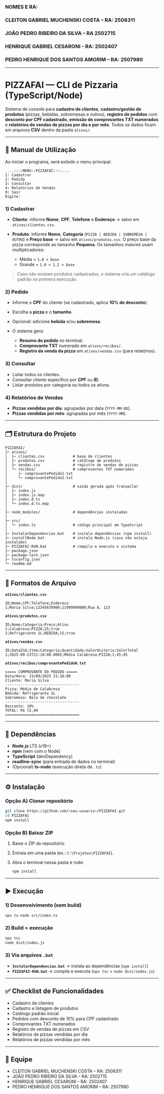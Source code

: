 ### NOMES E RA:

### CLEITON GABRIEL MUCHENSKI COSTA – RA: 2508311

### JOÃO PEDRO RIBEIRO DA SILVA – RA 2502715

### HENRIQUE GABRIEL CESARONI - RA: 2502407

### PEDRO HENRIQUE DOS SANTOS AMORIM – RA: 2507980

-----

# PIZZAFAI — CLI de Pizzaria (TypeScript/Node)

Sistema de console para **cadastro de clientes**, **cadastro/gestão de produtos** (pizzas, bebidas, sobremesas e outros), **registro de pedidos** com **desconto por CPF cadastrado**, **emissão de comprovantes TXT numerados** e **relatórios de vendas de pizzas por dia e por mês**.
Todos os dados ficam em arquivos **CSV** dentro da pasta `ativos/`.

---

## 📖 Manual de Utilização

Ao iniciar o programa, será exibido o menu principal:

```
....::::MENU::PIZZAFAI::::....
1: Cadastrar
2: Pedido
3: Consultar
4: Relatórios de Vendas
9: Sair
Digite:
```

### 1) Cadastrar

* **Cliente**: informe **Nome**, **CPF**, **Telefone** e **Endereço** → salvo em `ativos/clientes.csv`.
* **Produto**: informe **Nome**, **Categoria** (`PIZZA | BEBIDA | SOBREMESA | OUTRO`) e **Preço base** → salvo em `ativos/produtos.csv`.
  O preço base da pizza corresponde ao tamanho **Pequena**. Os tamanhos maiores usam multiplicadores:

  * Média = `1.8 × base`
  * Grande = `1.8 × 1.2 × base`

> Caso não existam produtos cadastrados, o sistema cria um catálogo padrão na primeira execução.

### 2) Pedido

* Informe o **CPF** do cliente (se cadastrado, aplica **10% de desconto**).
* Escolha a **pizza** e o **tamanho**.
* Opcional: adicione **bebida** e/ou **sobremesa**.
* O sistema gera:

  * **Resumo do pedido** no terminal.
  * **Comprovante TXT** numerado em `ativos/recibos/`.
  * **Registro da venda da pizza** em `ativos/vendas.csv` (para relatórios).

### 3) Consultar

* Listar todos os clientes.
* Consultar cliente específico por **CPF** ou **ID**.
* Listar produtos por categoria ou todos os ativos.

### 4) Relatórios de Vendas

* **Pizzas vendidas por dia**: agrupadas por data (`YYYY-MM-DD`).
* **Pizzas vendidas por mês**: agrupadas por mês (`YYYY-MM`).

---

## 🗂️ Estrutura do Projeto

```
PIZZAFAI/
├─ ativos/
│  ├─ clientes.csv             # base de clientes
│  ├─ produtos.csv             # catálogo de produtos
│  ├─ vendas.csv               # registro de vendas de pizzas
│  └─ recibos/                 # comprovantes TXT numerados
│     ├─ comprovantePedido1.txt
│     └─ comprovantePedido2.txt
│
├─ dist/                       # saída gerada após transpilar
│  ├─ index.js
│  ├─ index.js.map
│  ├─ index.d.ts
│  └─ index.d.ts.map
│
├─ node_modules/               # dependências instaladas
│
├─ src/
│  └─ index.ts                 # código principal em TypeScript
│
├─ InstalarDependencias.bat    # instala dependências (npm install)
├─ installNode.bat             # instala Node.js (caso não esteja instalado)
├─ PIZZAFAI-RUN.bat            # compila e executa o sistema
├─ package.json
├─ package-lock.json
├─ tsconfig.json
└─ readme.md
```

---

## 📄 Formatos de Arquivo

**`ativos/clientes.csv`**

```
ID;Nome;CPF;Telefone;Endereco
1;Maria Silva;12345678900;11999990000;Rua A, 123
```

**`ativos/produtos.csv`**

```
ID;Nome;Categoria;Preco;Ativo
1;Calabresa;PIZZA;25;true
2;Refrigerante 2L;BEBIDA;15;true
```

**`ativos/vendas.csv`**

```
ID;DataISO;Item;Categoria;Quantidade;ValorUnitario;ValorTotal
1;2025-09-23T21:10:00.000Z;Média Calabresa;PIZZA;1;45;45
```

**`ativos/recibos/comprovantePedidoN.txt`**

```
===== COMPROVANTE DO PEDIDO =====
Data/Hora: 23/09/2025 21:10:00
Cliente: Maria Silva
----------------------------------
Pizza: Média de Calabresa
Bebida: Refrigerante 2L
Sobremesa: Bolo de chocolate
----------------------------------
Desconto: 10%
TOTAL: R$ 72,90
==================================
```

---

## 🧩 Dependências

* **Node.js** LTS (v18+)
* **npm** (vem com o Node)
* **TypeScript** (devDependency)
* **readline-sync** (para entrada de dados no terminal)
* (Opcional) **ts-node** (execução direta de `.ts`)

---

## ⚙️ Instalação

### Opção A) Clonar repositório

```bash
git clone https://github.com/<seu-usuario>/PIZZAFAI.git
cd PIZZAFAI
npm install
```

### Opção B) Baixar ZIP

1. Baixe o ZIP do repositório.
2. Extraia em uma pasta (ex.: `C:\Projetos\PIZZAFAI`).
3. Abra o terminal nessa pasta e rode:

   ```bash
   npm install
   ```

---

## ▶️ Execução

### 1) Desenvolvimento (sem build)

```bash
npx ts-node src/index.ts
```

### 2) Build + execução

```bash
npx tsc
node dist/index.js
```

### 3) Via arquivos `.bat`

* **`InstalarDependencias.bat`** → instala as dependências (`npm install`)
* **`PIZZAFAI-RUN.bat`** → compila e executa (`npx tsc` + `node dist/index.js`)

---

## ✅ Checklist de Funcionalidades

* Cadastro de clientes
* Cadastro e listagem de produtos
* Catálogo padrão inicial
* Pedidos com desconto de 10% para CPF cadastrado
* Comprovantes TXT numerados
* Registro de vendas de pizzas em CSV
* Relatórios de pizzas vendidas por dia
* Relatórios de pizzas vendidas por mês

---

## 👥 Equipe

* CLEITON GABRIEL MUCHENSKI COSTA – RA: 2508311
* JOÃO PEDRO RIBEIRO DA SILVA – RA: 2502715
* HENRIQUE GABRIEL CESARONI – RA: 2502407
* PEDRO HENRIQUE DOS SANTOS AMORIM – RA: 2507980
